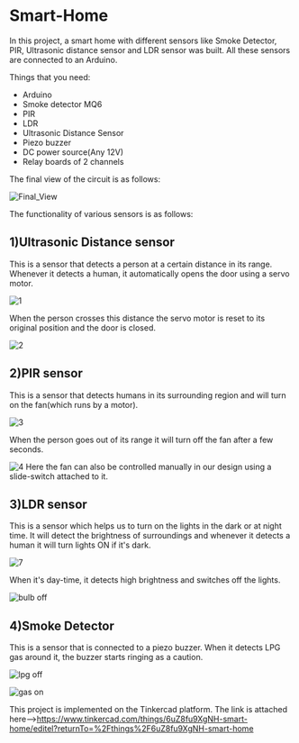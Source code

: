 # Smart-Home
In this project, a smart home with different sensors like  Smoke Detector, PIR, Ultrasonic distance sensor and LDR sensor was built. All these sensors are connected to an Arduino.

Things that you need:
<ul>
  <li>Arduino</li>
  <li>Smoke detector MQ6</li>
  <li>PIR</li>
  <li>LDR</li>
  <li>Ultrasonic Distance Sensor</li>
  <li>Piezo buzzer</li>
  <li>DC power source(Any 12V)</li>
  <li>Relay boards of 2 channels </li>
</ul>

The final view of the circuit is as follows:

![Final_View](https://github.com/user-attachments/assets/cd8ef1ab-72f7-4afb-9dda-a1d75d2e180b)


The functionality of various sensors is as follows:
## 1)Ultrasonic Distance sensor

This is a sensor that detects a person at a certain distance in its range. Whenever it detects a human, it automatically opens the door using a servo motor.

![1](https://github.com/user-attachments/assets/48ae2689-710e-46d4-8a53-3bf951289c8b)

When the person crosses this distance the servo motor is reset to its original position and the door is closed.

![2](https://github.com/user-attachments/assets/ee1cd96b-2192-49c2-9d68-035651fabc53)

## 2)PIR sensor

This is a sensor that detects humans in its surrounding region and will turn on the fan(which runs by a motor).

![3](https://github.com/user-attachments/assets/07e1e1f1-1141-4226-99bd-488d0a9654c6)

When the person goes out of its range it will turn off the fan after a few seconds.

![4](https://github.com/user-attachments/assets/ff32d081-356f-46f0-a751-82eca4ca1c8a)
Here the fan can also be controlled manually in our design using a slide-switch attached to it.

## 3)LDR sensor

This is a sensor which helps us to turn on the lights in the dark or at night time. It will detect the brightness of surroundings and whenever it detects a human it will turn lights ON if it's dark.

![7](https://github.com/user-attachments/assets/b36e7be0-ba64-4184-bae5-5d286966fedc)

When it's day-time, it detects high brightness and switches off the lights.

![bulb off](https://user-images.githubusercontent.com/97884235/178326324-73c2487f-b1ec-4e2d-acdf-f113c49f78bf.png)

## 4)Smoke Detector
This is a sensor that is connected to a piezo buzzer. When it detects LPG gas around it, the buzzer starts ringing as a caution.

![lpg off](https://user-images.githubusercontent.com/97884235/178326787-6d31dd6c-ff8d-43f3-a144-d46f2c70c92d.png)

![gas on](https://user-images.githubusercontent.com/97884235/178326726-ea3fa240-9d80-4e44-81ce-c84ff7203778.png)

This project is implemented on the Tinkercad platform. The link is attached here-->https://www.tinkercad.com/things/6uZ8fu9XgNH-smart-home/editel?returnTo=%2Fthings%2F6uZ8fu9XgNH-smart-home
